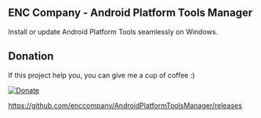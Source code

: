 ## ENC Company - Android Platform Tools Manager

Install or update Android Platform Tools seamlessly on Windows.

## Donation
If this project help you, you can give me a cup of coffee :) 

[![Donate](https://img.shields.io/badge/Donate-PayPal-green.svg)](https://www.paypal.com/cgi-bin/webscr?cmd=_s-xclick&hosted_button_id=KKNHFCGLR9C6Q&source=url)

https://github.com/enccompany/AndroidPlatformToolsManager/releases
